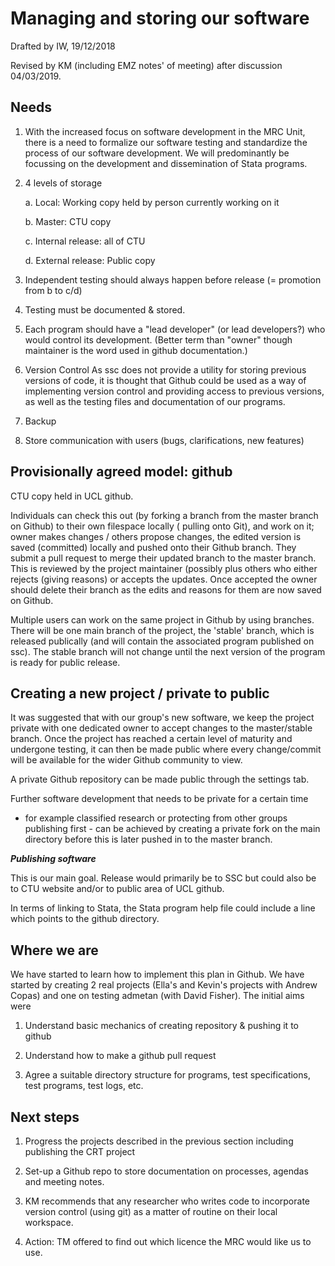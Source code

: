 **Managing and storing our software**
=====================================

Drafted by IW, 19/12/2018

Revised by KM (including EMZ notes' of meeting) after discussion
04/03/2019.

Needs
-----

1.  With the increased focus on software development in the MRC Unit,
    there is a need to formalize our software testing and standardize
    the process of our software development. We will predominantly be
    focussing on the development and dissemination of Stata programs.

2.  4 levels of storage

    a.  Local: Working copy held by person currently working on it

    b.  Master: CTU copy

    c.  Internal release: all of CTU

    d.  External release: Public copy

3.  Independent testing should always happen before release (= promotion
    from b to c/d)

4.  Testing must be documented & stored.

5.  Each program should have a "lead developer" (or lead developers?)
    who would control its development. (Better term than "owner" though
    maintainer is the word used in github documentation.)

6.  Version Control As ssc does not provide a utility for storing
    previous versions of code, it is thought that Github could be used
    as a way of implementing version control and providing access to
    previous versions, as well as the testing files and documentation of
    our programs.

7.  Backup

8.  Store communication with users (bugs, clarifications, new features)

Provisionally agreed model: github
----------------------------------

CTU copy held in UCL github.

Individuals can check this out (by forking a branch from the master
branch on Github) to their own filespace locally ( pulling onto Git),
and work on it; owner makes changes / others propose changes, the edited
version is saved (committed) locally and pushed onto their Github
branch. They submit a pull request to merge their updated branch to the
master branch. This is reviewed by the project maintainer (possibly plus
others who either rejects (giving reasons) or accepts the updates. Once
accepted the owner should delete their branch as the edits and reasons
for them are now saved on Github.

Multiple users can work on the same project in Github by using branches.
There will be one main branch of the project, the 'stable' branch, which
is released publically (and will contain the associated program
published on ssc). The stable branch will not change until the next
version of the program is ready for public release.

Creating a new project / private to public
------------------------------------------

It was suggested that with our group's new software, we keep the project
private with one dedicated owner to accept changes to the master/stable
branch. Once the project has reached a certain level of maturity and
undergone testing, it can then be made public where every change/commit
will be available for the wider Github community to view.

A private Github repository can be made public through the settings tab.

Further software development that needs to be private for a certain time
- for example classified research or protecting from other groups
publishing first - can be achieved by creating a private fork on the
main directory before this is later pushed in to the master branch.

***Publishing software***

This is our main goal. Release would primarily be to SSC but could also
be to CTU website and/or to public area of UCL github.

In terms of linking to Stata, the Stata program help file could include
a line which points to the github directory.

Where we are 
-------------

We have started to learn how to implement this plan in Github. We have
started by creating 2 real projects (Ella's and Kevin's projects with
Andrew Copas) and one on testing admetan (with David Fisher). The
initial aims were

1.  Understand basic mechanics of creating repository & pushing it to
    github

2.  Understand how to make a github pull request

3.  Agree a suitable directory structure for programs, test
    specifications, test programs, test logs, etc.

Next steps
----------

1.  Progress the projects described in the previous section including
    publishing the CRT project

2.  Set-up a Github repo to store documentation on processes, agendas
    and meeting notes.

3.  KM recommends that any researcher who writes code to incorporate
    version control (using git) as a matter of routine on their local
    workspace.

4.  Action: TM offered to find out which licence the MRC would like us
    to use.
